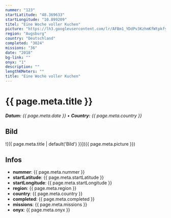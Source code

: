 ```yaml
---
nummer: "123"
startLatitude: "48.369633"
startLongitude: "10.899209"
titel: "Eine Woche voller Kuchen"
picture: "https://lh3.googleusercontent.com/lr/AFBm1_YDdPv3KzhmKfWtpkfyc3ZFUmgg7AClmkCamdVTAmpRPf9IcVAwbdrT5yuIX5J_zXc8hEIKRtCI4ZQXYgglJZmRJ0Dz5m3arcy06Ie7v1e3vU9OkF0pnbQAeq48dhhVzUD26PnUEKh8yQB4swrej8D2h_C_OkQG6yGS8pMID7WmUmNK3Ru7aJFypO-6YIR6NiMw12jzTzX8k1lbTkQI20ivWzuWqBIwm4jvRuDnJBa_Sn4LVdaFPN2IQYDLfoTiRIylvFreHAql4P8wfItfcB26cMRnM0EeZzNnHPRUsDqFlRd5XYUotnIxQDr_PYpxXQ0qeMRSJvXN0zHpanT3V3711rZcpj-THKTzxC3qzzpdBx9ldwaFgak3vvSZKCf1s77XtXTYYJcVkND6J22RcUFPKTXTdHHVTxE0xF3Q3hC63xAyAVou2Xi1X7GNTwLDQotUsyl3haNXBVDco6a9P8G-4JNl6E0-74GrOhvhx_otvA285QUc41RDTzQRKUxM84dd5AaRjRSWHu2qNeRJ6mB7fRULmWG7Z54ioSLZq0S_MmLQX2yiuGgZq1XjxjYZ4mp6NTJ1nZCykYhyCikcEcWQlzl-VpbotTHPdjEAgMqQ5PjUq3zMKzvkWzHI7KlPkoDHZ82bF7fKyw4lUJNRNIuyXr6Pw2uwTCqljSfSZUY7qtocItW-JZppVxWBT9NVyxzoZIlIpU6o3IMgCou08OJFEi7EKzz6TWQ8YQC_OTra_GUPBosAR9DuuaaJyc0uDPeh9Jr5DhDDaGrzEh24o0pVOCPt7Y2rQuqjg_7gEGpRFNgFFfAqjqrsO0Tfb4RT3pHE8YnR1vWCRqt2VM72U7yfNRoOarRI8adU"
region: "Augsburg"
country: "Deutschland"
completed: "3024"
missions: "36"
date: "2018"
bg-link: ""
onyx: "1"
description: ""
lengthKMeters: ""
title: "Eine Woche voller Kuchen"
---
```


# {{ page.meta.title }}
_**Datum:** {{ page.meta.date }} • **Country:** {{ page.meta.country }}_

## Bild
![{{ page.meta.title | default('Bild') }}]({{ page.meta.picture }})

## Infos
- **nummer**: {{ page.meta.nummer }}
- **startLatitude**: {{ page.meta.startLatitude }}
- **startLongitude**: {{ page.meta.startLongitude }}
- **region**: {{ page.meta.region }}
- **country**: {{ page.meta.country }}
- **completed**: {{ page.meta.completed }}
- **missions**: {{ page.meta.missions }}
- **onyx**: {{ page.meta.onyx }}

